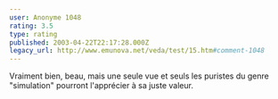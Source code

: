 ```yaml
---
user: Anonyme 1048
rating: 3.5
type: rating
published: 2003-04-22T22:17:28.000Z
legacy_url: http://www.emunova.net/veda/test/15.htm#comment-1048
---
```

Vraiment bien, beau, mais une seule vue et seuls les puristes du genre "simulation" pourront l'apprécier à sa juste valeur.